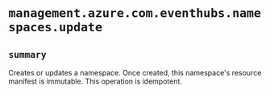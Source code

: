 # `management.azure.com.eventhubs.namespaces.update`

## `summary`
Creates or updates a namespace. Once created, this namespace's resource manifest is immutable. This operation is idempotent.


